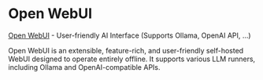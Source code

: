 # Open WebUI

[Open WebUI](https://github.com/open-webui/open-webui) - User-friendly AI Interface (Supports Ollama, OpenAI API, ...)

Open WebUI is an extensible, feature-rich, and user-friendly self-hosted WebUI designed to operate entirely offline. It supports various LLM runners, including Ollama and OpenAI-compatible APIs.
